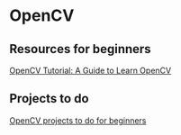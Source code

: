 # OpenCV

## Resources for beginners
[OpenCV Tutorial: A Guide to Learn OpenCV](https://www.pyimagesearch.com/2018/07/19/opencv-tutorial-a-guide-to-learn-o)

## Projects to do
[OpenCV projects to do for beginners](https://analyticsindiamag.com/10-popular-computer-vision-projects-for-beginners/)
